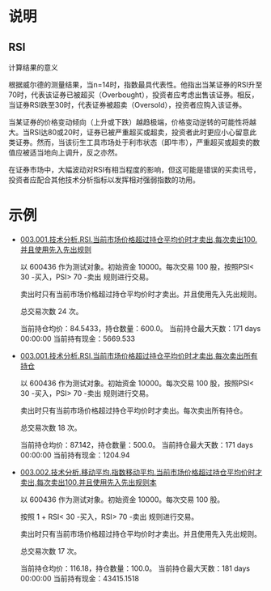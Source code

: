 # 说明

## RSI

计算结果的意义

根据威尔德的测量结果，当n=14时，指数最具代表性。他指出当某证券的RSI升至70时，代表该证券已被超买（Overbought），投资者应考虑出售该证券。相反，当证券RSI跌至30时，代表证券被超卖（Oversold），投资者应购入该证券。

当某证券的价格变动倾向（上升或下跌）越趋极端，价格变动逆转的可能性将越大。当RSI达80或20时，证券已被严重超买或超卖，投资者此时更应小心留意此类证券。然而，当该衍生工具市场处于利市状态（即牛市），严重超买或超卖的数值应被适当地向上调升，反之亦然。

在证券市场中，大幅波动对RSI有相当程度的影响，但这可能是错误的买卖讯号，投资者应配合其他技术分析指标以发挥相对强弱指数的功用。

# 示例

* [003.001.技术分析.RSI.当前市场价格超过持仓平均价时才卖出,每次卖出100.并且使用先入先出规则](003.001.技术分析.RSI.当前市场价格超过持仓平均价时才卖出,每次卖出100.并且使用先入先出规则.ipynb)

    以 600436 作为测试对象。初始资金 10000。每次交易 100 股，按照PSI< 30 -买入，PSI> 70 -卖出 规则进行交易。
    
    卖出时只有当前市场价格超过持仓平均价时才卖出。并且使用先入先出规则。
    
    总交易次数 24 次。
    
    当前持仓均价：84.5433，持仓数量：600.0。 当前持仓最大天数：171 days 00:00:00 当前持有现金：5669.533

* [003.001.技术分析.RSI.当前市场价格超过持仓平均价时才卖出,每次卖出所有持仓](003.001.技术分析.RSI.当前市场价格超过持仓平均价时才卖出%2C每次卖出所有持仓.ipynb)

    以 600436 作为测试对象。初始资金 10000。每次交易 100 股，按照PSI< 30 -买入，PSI> 70 -卖出 规则进行交易。
    
    卖出时只有当前市场价格超过持仓平均价时才卖出。每次卖出所有持仓。
    
    总交易次数 18 次。
    
    当前持仓均价：87.142，持仓数量：500.0。 当前持仓最大天数：171 days 00:00:00 当前持有现金：1204.94

* [003.002.技术分析.移动平均.指数移动平均.当前市场价格超过持仓平均价时才卖出,每次卖出100.并且使用先入先出规则本](003.002.技术分析.移动平均.指数移动平均.当前市场价格超过持仓平均价时才卖出,每次卖出100.并且使用先入先出规则本.ipynb)

    以 600436 作为测试对象。初始资金 10000。每次交易 100 股。
    
    按照 1 + RSI< 30 -买入，RSI> 70 -卖出 规则进行交易。
    
    卖出时只有当前市场价格超过持仓平均价时才卖出。并且使用先入先出规则。
    
    总交易次数 17 次。
    
    当前持仓均价：116.18，持仓数量：100.0。 当前持仓最大天数：181 days 00:00:00 当前持有现金：43415.1518